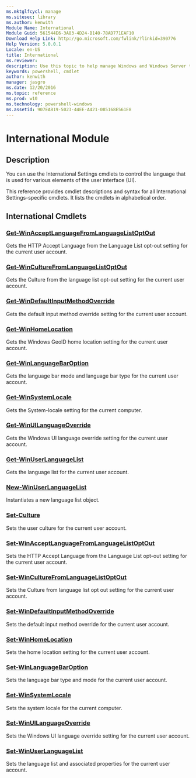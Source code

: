 ```yaml
---
ms.mktglfcycl: manage
ms.sitesec: library
ms.author: kenwith
Module Name: International
Module Guid: 561544E6-3A83-4D24-B140-78AD771EAF10
Download Help Link: http://go.microsoft.com/fwlink/?linkid=390776
Help Version: 5.0.0.1
Locale: en-US
title: International
ms.reviewer:
description: Use this topic to help manage Windows and Windows Server technologies with Windows PowerShell.
keywords: powershell, cmdlet
author: kenwith
manager: jasgro
ms.date: 12/20/2016
ms.topic: reference
ms.prod: w10
ms.technology: powershell-windows
ms.assetid: 907EAB19-5023-44EE-A421-085168E561E8
---
```


# International Module
## Description
You can use the International Settings cmdlets to control the language that is used for various elements of the user interface (UI).

This reference provides cmdlet descriptions and syntax for all International Settings-specific cmdlets. It lists the cmdlets in alphabetical order.

## International Cmdlets
### [Get-WinAcceptLanguageFromLanguageListOptOut](./Get-WinAcceptLanguageFromLanguageListOptOut.md)
Gets the HTTP Accept Language from the Language List opt-out setting for the current user account.

### [Get-WinCultureFromLanguageListOptOut](./Get-WinCultureFromLanguageListOptOut.md)
Gets the Culture from the language list opt-out setting for the current user account.

### [Get-WinDefaultInputMethodOverride](./Get-WinDefaultInputMethodOverride.md)
Gets the default input method override setting for the current user account.

### [Get-WinHomeLocation](./Get-WinHomeLocation.md)
Gets the Windows GeoID home location setting for the current user account.

### [Get-WinLanguageBarOption](./Get-WinLanguageBarOption.md)
Gets the language bar mode and language bar type for the current user account.

### [Get-WinSystemLocale](./Get-WinSystemLocale.md)
Gets the System-locale setting for the current computer.

### [Get-WinUILanguageOverride](./Get-WinUILanguageOverride.md)
Gets the Windows UI language override setting for the current user account.

### [Get-WinUserLanguageList](./Get-WinUserLanguageList.md)
Gets the language list for the current user account.

### [New-WinUserLanguageList](./New-WinUserLanguageList.md)
Instantiates a new language list object.

### [Set-Culture](./Set-Culture.md)
Sets the user culture for the current user account.

### [Set-WinAcceptLanguageFromLanguageListOptOut](./Set-WinAcceptLanguageFromLanguageListOptOut.md)
Sets the HTTP Accept Language from the Language List opt-out setting for the current user account.

### [Set-WinCultureFromLanguageListOptOut](./Set-WinCultureFromLanguageListOptOut.md)
Sets the Culture from language list opt out setting for the current user account.

### [Set-WinDefaultInputMethodOverride](./Set-WinDefaultInputMethodOverride.md)
Sets the default input method override for the current user account.

### [Set-WinHomeLocation](./Set-WinHomeLocation.md)
Sets the home location setting for the current user account.

### [Set-WinLanguageBarOption](./Set-WinLanguageBarOption.md)
Sets the language bar type and mode for the current user account.

### [Set-WinSystemLocale](./Set-WinSystemLocale.md)
Sets the system locale for the current computer.

### [Set-WinUILanguageOverride](./Set-WinUILanguageOverride.md)
Sets the Windows UI language override setting for the current user account.

### [Set-WinUserLanguageList](./Set-WinUserLanguageList.md)
Sets the language list and associated properties for the current user account.


